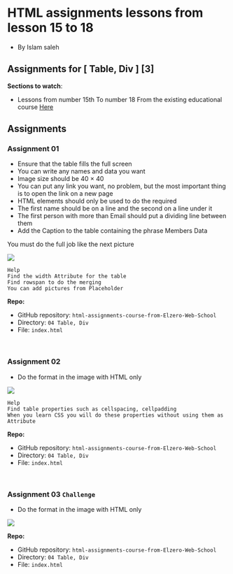 # HTML assignments lessons from lesson 15 to 18

- By Islam saleh

## Assignments for [ Table, Div ] [3]

**Sections to watch**:

- Lessons from number 15th To number 18 From the existing educational course [Here](https://www.youtube.com/playlist?list=PLDoPjvoNmBAw_t_XWUFbBX-c9MafPk9ji)

## Assignments

### Assignment 01

- Ensure that the table fills the full screen
- You can write any names and data you want
- Image size should be 40 × 40
- You can put any link you want, no problem, but the most important thing is to open the link on a new page
- HTML elements should only be used to do the required
- The first name should be on a line and the second on a line under it
- The first person with more than Email should put a dividing line between them
- Add the Caption to the table containing the phrase Members Data

You must do the full job like the next picture

![](https://elzero.org/wp-content/uploads/2021/01/html-assigns-15-to-18.png)

```
Help
Find the width Attribute for the table
Find rowspan to do the merging
You can add pictures from Placeholder
```

**Repo:**

- GitHub repository: `html-assignments-course-from-Elzero-Web-School`
- Directory: `04 Table, Div`
- File: `index.html`

<br />

### Assignment 02

- Do the format in the image with HTML only

![](https://elzero.org/wp-content/uploads/2021/01/html-assignments-15-18-2.png)

```
Help
Find table properties such as cellspacing, cellpadding
When you learn CSS you will do these properties without using them as Attribute
```

**Repo:**

- GitHub repository: `html-assignments-course-from-Elzero-Web-School`
- Directory: `04 Table, Div`
- File: `index.html`

<br />

### Assignment 03 `Challenge`

- Do the format in the image with HTML only

![](https://elzero.org/wp-content/uploads/2021/01/html-assignments-15-18-3.png)

**Repo:**

- GitHub repository: `html-assignments-course-from-Elzero-Web-School`
- Directory: `04 Table, Div`
- File: `index.html`
